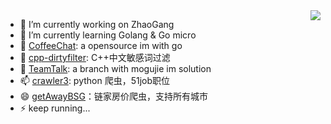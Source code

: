 <!--
### Hi there 👋

**xmcy0011/xmcy0011** is a ✨ _special_ ✨ repository because its `README.md` (this file) appears on your GitHub profile.

Here are some ideas to get you started:

- 🔭 I’m currently working on ...
- 🌱 I’m currently learning ...
- 👯 I’m looking to collaborate on ...
- 🤔 I’m looking for help with ...
- 💬 Ask me about ...
- 📫 How to reach me: ...
- 😄 Pronouns: ...
- ⚡ Fun fact: ...
-->

<img align="right" src="https://github-readme-stats.vercel.app/api?username=xmcy0011&show_icons=true&icon_color=CE1D2D&text_color=718096&bg_color=ffffff&hide_title=true" />

- 🔭 I’m currently working on ZhaoGang
- 🌱 I’m currently learning Golang & Go micro
- 👯 [CoffeeChat](https://github.com/xmcy0011/CoffeeChat): a opensource im with go
- 🤔 [cpp-dirtyfilter](https://github.com/xmcy0011/cpp-dirtyfilter): C++中文敏感词过滤
- 💬 [TeamTalk](https://github.com/xmcy0011/TeamTalk): a branch with mogujie im solution
- 📫 [crawler3](https://github.com/xmcy0011/crawler3): python 爬虫，51job职位
- 😄 [getAwayBSG](https://github.com/xmcy0011/getAwayBSG)：链家房价爬虫，支持所有城市
- ⚡ keep running...
